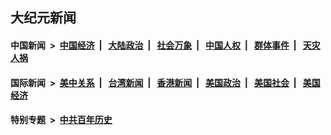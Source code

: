 ## 大纪元新闻

#### 中国新闻 &nbsp;>&nbsp; [中国经济](indexes/ncid283/README.md?06050045) &nbsp;| &nbsp; [大陆政治](indexes/ncid277/README.md?06050045) &nbsp;| &nbsp; [社会万象](indexes/ncid282/README.md?06050045) &nbsp;| &nbsp; [中国人权](indexes/ncid278/README.md?06050045) &nbsp;| &nbsp; [群体事件](indexes/ncid279/README.md?06050045) &nbsp;| &nbsp; [天灾人祸](indexes/ncid280/README.md?06050045)

#### 国际新闻 &nbsp;>&nbsp; [美中关系](indexes/nf1412576/README.md?06050045) &nbsp;| &nbsp; [台湾新闻](indexes/ncid1349361/README.md?06050045) &nbsp;| &nbsp; [香港新闻](indexes/ncid1349362/README.md?06050045) &nbsp;| &nbsp; [美国政治](indexes/ncid1078159/README.md?06050045) &nbsp;| &nbsp; [美国社会](indexes/ncid1078160/README.md?06050045) &nbsp;| &nbsp; [美国经济](indexes/ncid1078158/README.md?06050045)

#### 特别专题 &nbsp;>&nbsp; [中共百年历史](https://github.com/epoch-news/epoch-special/blob/master/README.md?06050045)  
